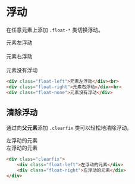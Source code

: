 # 浮动

在任意元素上添加 `.float-*` 类切换浮动。

<div class="demo">
    <div class="float-left aaa">元素左浮动</div><br>
    <div class="float-right">元素右浮动</div><br>
    <div class="float-none">元素没有浮动</div>
</div>

```html
<div class="float-left">元素左浮动</div><br>
<div class="float-right">元素右浮动</div><br>
<div class="float-none">元素没有浮动</div>
```

## 清除浮动

通过向**父元素**添加 `.clearfix` 类可以轻松地清除浮动。

<div class="demo">
    <div class="bg-blue clearfix">
        <div class="float-left bg-red color-white p-5">左浮动的元素</div>
        <div class="float-right bg-red color-white p-5">左浮动的元素</div>
    </div>
</div>

```html
<div class="clearfix">
    <div class="float-left">左浮动的元素</div>
    <div class="float-right">左浮动的元素</div>
</div>
```